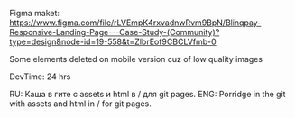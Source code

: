Figma maket: https://www.figma.com/file/rLVEmpK4rxvadnwRvm9BpN/Blinqpay-Responsive-Landing-Page---Case-Study-(Community)?type=design&node-id=19-558&t=ZlbrEof9CBCLVfmb-0

Some elements deleted on mobile version cuz of low quality images

DevTime: 24 hrs

RU: Каша в гите с assets и html в / для git pages.
ENG: Porridge in the git with assets and html in / for git pages.
